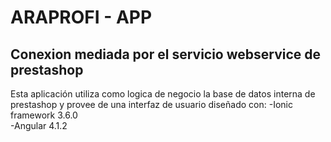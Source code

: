 
# ARAPROFI - APP
## Conexion mediada por el servicio webservice de prestashop  
Esta aplicación utiliza como logica de negocio la base de datos interna de prestashop y provee de una interfaz de usuario diseñado con:
-Ionic framework 3.6.0  
-Angular 4.1.2  

